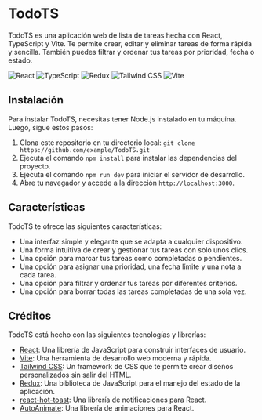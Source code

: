 # TodoTS

TodoTS es una aplicación web de lista de tareas hecha con React, TypeScript y Vite. Te permite crear, editar y eliminar tareas de forma rápida y sencilla. También puedes filtrar y ordenar tus tareas por prioridad, fecha o estado.

![React](https://img.shields.io/badge/React-61DAFB?style=for-the-badge&logo=react&logoColor=black)
![TypeScript](https://img.shields.io/badge/TypeScript-3178C6?style=for-the-badge&logo=typescript&logoColor=white)
![Redux](https://img.shields.io/badge/Redux-764ABC?style=for-the-badge&logo=redux&logoColor=white)
![Tailwind CSS](https://img.shields.io/badge/Tailwind_CSS-38B2AC?style=for-the-badge&logo=tailwind-css&logoColor=white)
![Vite](https://img.shields.io/badge/Vite-646CFF?style=for-the-badge&logo=vite&logoColor=white)
<!-- ![TodoTS logo](logo.png) -->

## Instalación

Para instalar TodoTS, necesitas tener Node.js instalado en tu máquina. Luego, sigue estos pasos:

1. Clona este repositorio en tu directorio local: `git clone https://github.com/example/TodoTS.git`
2. Ejecuta el comando `npm install` para instalar las dependencias del proyecto.
3. Ejecuta el comando `npm run dev` para iniciar el servidor de desarrollo.
4. Abre tu navegador y accede a la dirección `http://localhost:3000`.

## Características

TodoTS te ofrece las siguientes características:

- Una interfaz simple y elegante que se adapta a cualquier dispositivo.
- Una forma intuitiva de crear y gestionar tus tareas con solo unos clics.
- Una opción para marcar tus tareas como completadas o pendientes.
- Una opción para asignar una prioridad, una fecha límite y una nota a cada tarea.
- Una opción para filtrar y ordenar tus tareas por diferentes criterios.
- Una opción para borrar todas las tareas completadas de una sola vez.

## Créditos

TodoTS está hecho con las siguientes tecnologías y librerías:

- [React](https://reactjs.org/): Una librería de JavaScript para construir interfaces de usuario.
- [Vite](https://vitejs.dev/): Una herramienta de desarrollo web moderna y rápida.
- [Tailwind CSS](https://tailwindcss.com/): Un framework de CSS que te permite crear diseños personalizados sin salir del HTML.
- [Redux](https://es.redux.js.org/): Una biblioteca de JavaScript para el manejo del estado de la aplicación.
- [react-hot-toast](https://react-hot-toast.com/): Una librería de notificaciones para React.
- [AutoAnimate](https://auto-animate.formkit.com/): Una librería de animaciones para React.